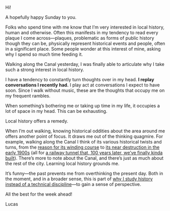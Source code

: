 Hi!

A hopefully happy Sunday to you.

Folks who spend time with me know that I’m very interested in local history, human and otherwise. Often this manifests in my tendency to read every plaque I come across—plaques, problematic as forms of public history though they can be, physically represent historical events and people, often in a significant place. Some people wonder at this interest of mine, asking why I spend so much time feeding it.

Walking along the Canal yesterday, I was finally able to articulate why I take such a strong interest in local history.

I have a tendency to constantly turn thoughts over in my head. **I replay conversations I recently had.** I play act at conversations I expect to have soon. Since I walk without music, these are the thoughts that occupy me on my frequent rambles.

When something’s bothering me or taking up time in my life, it occupies a lot of space in my head. This can be exhausting.

Local history offers a remedy.

When I’m out walking, knowing historical oddities about the area around me offers another point of focus. It draws me out of the thinking quagmire. For example, walking along the Canal I think of its various historical twists and turns, from the [reason for its winding course](https://ottawacitizen.com/opinion/columnists/the-capital-builders-how-a-scandalous-land-deal-forever-altered-ottawa) to [its near destruction in the early 1900s](https://ottawacitizen.com/news/local-news/the-time-we-nearly-filled-in-that-practically-useless-stretch-of-waterway-known-as-the-rideau-canal) (all for [a railway tunnel that, 100 years later, we’ve finally kinda built](https://www.ottawamatters.com/remember-this/remember-this-the-cross-city-tunnel-1430700)). There’s more to note about the Canal, and there’s just as much about the rest of the city. Learning local history grounds me.

It’s funny—the past prevents me from overthinking the present day. Both in the moment, and in a broader sense, this is part of [why I study history instead of a technical discipline](https://lucascherkewski.com/study/why-not-design-school/)—to gain a sense of perspective.

All the best for the week ahead!

Lucas